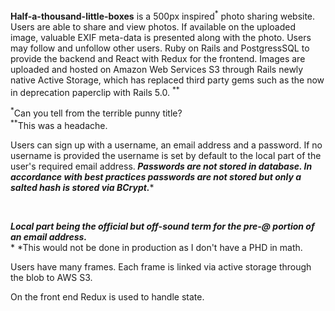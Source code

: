 
**Half-a-thousand-little-boxes** is a 500px inspired<sup>*</sup> photo sharing website. Users are able to share and view photos. If available on the uploaded image, valuable EXIF meta-data is presented along with the photo. Users may follow and unfollow other users. Ruby on Rails and PostgressSQL to provide the backend and React with Redux for the frontend. Images are uploaded and hosted on Amazon Web Services S3 through Rails newly native Active Storage, which has replaced third party gems such as the now in deprecation paperclip with Rails 5.0. <sup>**</sup>

<sup>*</sup>Can you tell from the terrible punny title?
<br/>
<sup>**</sup>This was a headache. 

Users can sign up with a username, an email address and a password. If no username is provided the username is set by default to the local part of the user's required email address.<sup>***</sup> Passwords are not stored in database. In accordance with best practices passwords are not stored but only a salted hash is stored via BCrypt.<sup>****</sup>

<br/>
  
<sup>***</sup> *Local part being the official but off-sound term for the pre-@ portion of an email address.*
<br/>
<sup>****</sup> *This would not be done in production as I don't have a PHD in math. 

Users have many frames. Each frame is linked via active storage through the blob to AWS S3.

On the front end Redux is used to handle state. 
